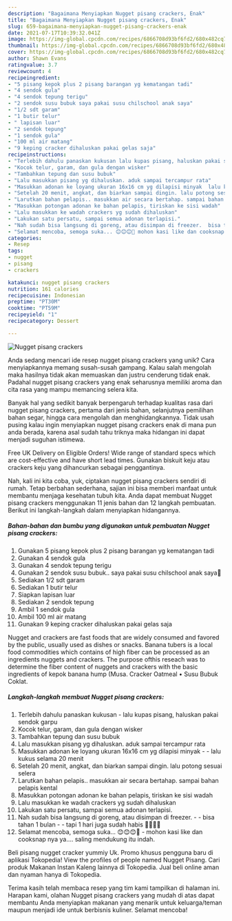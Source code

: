 ```yaml
---
description: "Bagaimana Menyiapkan Nugget pisang crackers, Enak"
title: "Bagaimana Menyiapkan Nugget pisang crackers, Enak"
slug: 659-bagaimana-menyiapkan-nugget-pisang-crackers-enak
date: 2021-07-17T10:39:32.041Z
image: https://img-global.cpcdn.com/recipes/6866708d93bf6fd2/680x482cq70/nugget-pisang-crackers-foto-resep-utama.jpg
thumbnail: https://img-global.cpcdn.com/recipes/6866708d93bf6fd2/680x482cq70/nugget-pisang-crackers-foto-resep-utama.jpg
cover: https://img-global.cpcdn.com/recipes/6866708d93bf6fd2/680x482cq70/nugget-pisang-crackers-foto-resep-utama.jpg
author: Shawn Evans
ratingvalue: 3.7
reviewcount: 4
recipeingredient:
- "5 pisang kepok plus 2 pisang barangan yg kematangan tadi"
- "4 sendok gula"
- "4 sendok tepung terigu"
- "2 sendok susu bubuk saya pakai susu chilschool anak saya"
- "1/2 sdt garam"
- "1 butir telur"
- " lapisan luar"
- "2 sendok tepung"
- "1 sendok gula"
- "100 ml air matang"
- "9 keping cracker dihaluskan pakai gelas saja"
recipeinstructions:
- "Terlebih dahulu panaskan kukusan lalu kupas pisang, haluskan pakai sendok garpu"
- "Kocok telur, garam, dan gula dengan wisker"
- "Tambahkan tepung dan susu bubuk"
- "Lalu masukkan pisang yg dihaluskan. aduk sampai tercampur rata"
- "Masukkan adonan ke loyang ukuran 16x16 cm yg dilapisi minyak  lalu kukus selama 20 menit"
- "Setelah 20 menit, angkat, dan biarkan sampai dingin. lalu potong sesuai selera"
- "Larutkan bahan pelapis.. masukkan air secara bertahap. sampai bahan pelapis kental"
- "Masukkan potongan adonan ke bahan pelapis, tiriskan ke sisi wadah"
- "Lalu masukkan ke wadah crackers yg sudah dihaluskan"
- "Lakukan satu persatu, sampai semua adonan terlapisi."
- "Nah sudah bisa langsung di goreng, atau disimpan di freezer.  bisa tahan 1 bulan  tapi 1 hari juga sudah habis 🥰🥰🥰🥰"
- "Selamat mencoba, semoga suka... 😊😊😊🤩 mohon kasi like dan cooksnap nya ya.... saling mendukung itu indah."
categories:
- Resep
tags:
- nugget
- pisang
- crackers

katakunci: nugget pisang crackers 
nutrition: 161 calories
recipecuisine: Indonesian
preptime: "PT30M"
cooktime: "PT59M"
recipeyield: "1"
recipecategory: Dessert

---
```



![Nugget pisang crackers](https://img-global.cpcdn.com/recipes/6866708d93bf6fd2/680x482cq70/nugget-pisang-crackers-foto-resep-utama.jpg)

Anda sedang mencari ide resep nugget pisang crackers yang unik? Cara menyiapkannya memang susah-susah gampang. Kalau salah mengolah maka hasilnya tidak akan memuaskan dan justru cenderung tidak enak. Padahal nugget pisang crackers yang enak seharusnya memiliki aroma dan cita rasa yang mampu memancing selera kita.

Banyak hal yang sedikit banyak berpengaruh terhadap kualitas rasa dari nugget pisang crackers, pertama dari jenis bahan, selanjutnya pemilihan bahan segar, hingga cara mengolah dan menghidangkannya. Tidak usah pusing kalau ingin menyiapkan nugget pisang crackers enak di mana pun anda berada, karena asal sudah tahu triknya maka hidangan ini dapat menjadi suguhan istimewa.

Free UK Delivery on Eligible Orders! Wide range of standard specs which are cost-effective and have short lead times. Gunakan biskuit keju atau crackers keju yang dihancurkan sebagai penggantinya.


Nah, kali ini kita coba, yuk, ciptakan nugget pisang crackers sendiri di rumah. Tetap berbahan sederhana, sajian ini bisa memberi manfaat untuk membantu menjaga kesehatan tubuh kita. Anda dapat membuat Nugget pisang crackers menggunakan 11 jenis bahan dan 12 langkah pembuatan. Berikut ini langkah-langkah dalam menyiapkan hidangannya.

<!--inarticleads1-->

##### Bahan-bahan dan bumbu yang digunakan untuk pembuatan Nugget pisang crackers:

1. Gunakan 5 pisang kepok plus 2 pisang barangan yg kematangan tadi
1. Gunakan 4 sendok gula
1. Gunakan 4 sendok tepung terigu
1. Gunakan 2 sendok susu bubuk.. saya pakai susu chilschool anak saya🥰
1. Sediakan 1/2 sdt garam
1. Sediakan 1 butir telur
1. Siapkan  lapisan luar
1. Sediakan 2 sendok tepung
1. Ambil 1 sendok gula
1. Ambil 100 ml air matang
1. Gunakan 9 keping cracker dihaluskan pakai gelas saja


Nugget and crackers are fast foods that are widely consumed and favored by the public, usually used as dishes or snacks. Banana tubers is a local food commodities which contains of high fiber can be processed as an ingredients nuggets and crackers. The purpose ofthis reseach was to determine the fiber content of nuggets and crackers with the basic ingredients of kepok banana hump (Musa. Cracker Oatmeal • Susu Bubuk Coklat. 

<!--inarticleads2-->

##### Langkah-langkah membuat Nugget pisang crackers:

1. Terlebih dahulu panaskan kukusan - lalu kupas pisang, haluskan pakai sendok garpu
1. Kocok telur, garam, dan gula dengan wisker
1. Tambahkan tepung dan susu bubuk
1. Lalu masukkan pisang yg dihaluskan. aduk sampai tercampur rata
1. Masukkan adonan ke loyang ukuran 16x16 cm yg dilapisi minyak -  - lalu kukus selama 20 menit
1. Setelah 20 menit, angkat, dan biarkan sampai dingin. lalu potong sesuai selera
1. Larutkan bahan pelapis.. masukkan air secara bertahap. sampai bahan pelapis kental
1. Masukkan potongan adonan ke bahan pelapis, tiriskan ke sisi wadah
1. Lalu masukkan ke wadah crackers yg sudah dihaluskan
1. Lakukan satu persatu, sampai semua adonan terlapisi.
1. Nah sudah bisa langsung di goreng, atau disimpan di freezer. -  - bisa tahan 1 bulan -  - tapi 1 hari juga sudah habis 🥰🥰🥰🥰
1. Selamat mencoba, semoga suka... 😊😊😊🤩 - mohon kasi like dan cooksnap nya ya.... saling mendukung itu indah.


Beli pisang nugget cracker yummiy Uk. Promo khusus pengguna baru di aplikasi Tokopedia! View the profiles of people named Nugget Pisang. Cari produk Makanan Instan Kaleng lainnya di Tokopedia. Jual beli online aman dan nyaman hanya di Tokopedia. 

Terima kasih telah membaca resep yang tim kami tampilkan di halaman ini. Harapan kami, olahan Nugget pisang crackers yang mudah di atas dapat membantu Anda menyiapkan makanan yang menarik untuk keluarga/teman maupun menjadi ide untuk berbisnis kuliner. Selamat mencoba!
